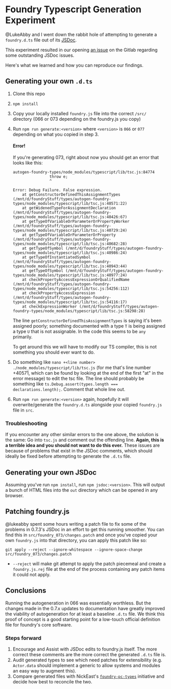 # Foundry Typescript Generation Experiment

@LukeAbby and I went down the rabbit hole of attempting to generate a `foundry.d.ts` file out of its [JSDoc](https://www.typescriptlang.org/docs/handbook/declaration-files/dts-from-js.html). 

This experiment resulted in our opening [an issue](https://gitlab.com/foundrynet/foundryvtt/-/issues/3729) on the Gitlab regarding some outstanding JSDoc issues.

Here's what we learned and how you can reproduce our findings.

## Generating your own `.d.ts`

1. Clone this repo
2. `npm install`
3. Copy your locally installed `foundry.js` file into the correct `/src/` directory (066 or 073 depending on the foundry.js you copy)
4. Run `npm run generate:<version>` where `<version>` is `066` or `077` depending on what you copied in step 3.

   #### Error!

   If you're generating 073, right about now you should get an error that looks like this:

   ```
   autogen-foundry-types/node_modules/typescript/lib/tsc.js:84774
                   throw e;
                   ^

   Error: Debug Failure. False expression.
       at getConstructorDefinedThisAssignmentTypes (/mnt/d/foundryStuff/types/autogen-foundry-types/node_modules/typescript/lib/tsc.js:40571:22)
       at getWidenedTypeForAssignmentDeclaration (/mnt/d/foundryStuff/types/autogen-foundry-types/node_modules/typescript/lib/tsc.js:40426:67)
       at getTypeOfVariableOrParameterOrPropertyWorker (/mnt/d/foundryStuff/types/autogen-foundry-types/node_modules/typescript/lib/tsc.js:40729:24)
       at getTypeOfVariableOrParameterOrProperty (/mnt/d/foundryStuff/types/autogen-foundry-types/node_modules/typescript/lib/tsc.js:40682:28)
       at getTypeOfSymbol (/mnt/d/foundryStuff/types/autogen-foundry-types/node_modules/typescript/lib/tsc.js:40986:24)
       at getTypeOfInstantiatedSymbol (/mnt/d/foundryStuff/types/autogen-foundry-types/node_modules/typescript/lib/tsc.js:40943:44)
       at getTypeOfSymbol (/mnt/d/foundryStuff/types/autogen-foundry-types/node_modules/typescript/lib/tsc.js:40977:24)
       at checkPropertyAccessExpressionOrQualifiedName (/mnt/d/foundryStuff/types/autogen-foundry-types/node_modules/typescript/lib/tsc.js:54256:112)
       at checkPropertyAccessExpression (/mnt/d/foundryStuff/types/autogen-foundry-types/node_modules/typescript/lib/tsc.js:54116:17)
       at checkExpressionWorker (/mnt/d/foundryStuff/types/autogen-foundry-types/node_modules/typescript/lib/tsc.js:58298:28)
   ```

   The line `getConstructorDefinedThisAssignmentTypes` is saying it's been assigned poorly; something documented with a type `T` is being assigned a type `U` that is not assignable. In the code this seems to be `any` primarily.

   To get around this we will have to modify our TS compiler, this is not something you should ever want to do.

5. Do something like `nano +<line number> ./node_modules/typescript/lib/tsc.js` (for me that's line number +40571, which can be found by looking at the end of the first "at" in the error message) to edit the tsc file. The line should probably be something like `ts.Debug.assert(types.length === declarations.length);`. Comment that whole line out.
6. Run `npm run generate:<version>` again, hopefully it will overwrite/generate the `foundry.d.ts` alongside your copied `foundry.js` file in `src`.

### Troubleshooting
If you encounter any other similar errors to the one above, the solution is the same: Go into `tsc.js` and comment out the offending line. **Again, this is a terrible idea and you should not want to do this ever.** These issues are because of problems that exist in the JSDoc comments, which should ideally be fixed before attempting to generate the `.d.ts` file.

## Generating your own JSDoc

Assuming you've run `npm install`, run `npm jsdoc:<version>`. This will output a bunch of HTML files into the `out` directory which can be opened in any browser.

## Patching foundry.js

@lukeabby spent some hours writing a patch file to fix some of the problems in 0.7.3's JSDoc in an effort to get this running smoother. You can find this in `src/foundry_073/changes.patch` and once you've copied your own `foundry.js` into that directory, you can apply this patch like so:

```
git apply --reject --ignore-whitespace --ignore-space-change src/foundry_073/changes.patch
```

- `--reject` will make git attempt to apply the patch piecemeal and create a `foundry.js.rej` file at the end of the process containing any patch items it could not apply.


## Conclusions

Running the autogeneration in 066 was essentially worthless. But the changes made in the 0.7.x updates to documentation have greatly improved the viability of autogeneration for at least a baseline `.d.ts` file. We think this proof of concept is a good starting point for a low-touch official definition file for foundry's core software.

### Steps forward

1. Encourage and Assist with JSDoc edits to foundry.js itself. The more correct these comments are the more correct the generated `.d.ts` file is.
2. Audit generated types to see which need patches for extensibility (e.g. `Actor.data` should implement a generic to allow systems and modules an easy way to augment this).
3. Compare generated files with NickEast's [`foundry-pc-types`](https://gitlab.com/foundry-projects/foundry-pc/foundry-pc-types) initiative and decide how best to reconcile the two.